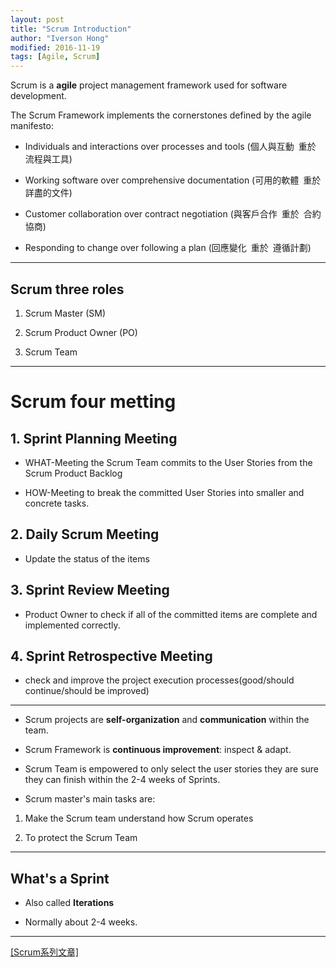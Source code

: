 ```yaml
---
layout: post
title: "Scrum Introduction"
author: "Iverson Hong"
modified: 2016-11-19
tags: [Agile, Scrum]
---
```


Scrum is a **agile** project management framework used for software development.

The Scrum Framework implements the cornerstones defined by the agile manifesto:

- Individuals and interactions over processes and tools (個人與互動 重於 流程與工具)

- Working software over comprehensive documentation (可用的軟體 重於 詳盡的文件)

- Customer collaboration over contract negotiation (與客戶合作 重於 合約協商)

- Responding to change over following a plan (回應變化 重於 遵循計劃)

----------

## Scrum three roles ##

1. Scrum Master (SM)

2. Scrum Product Owner (PO)

3. Scrum Team

----------

# Scrum four metting #

## 1. Sprint Planning Meeting ##

- WHAT-Meeting the Scrum Team commits to the User Stories from the Scrum Product Backlog

- HOW-Meeting to break the committed User Stories into smaller and concrete tasks.

## 2. Daily Scrum Meeting ##

- Update the status of the items

## 3. Sprint Review Meeting ##

- Product Owner to check if all of the committed items are complete and implemented correctly. 

## 4. Sprint Retrospective Meeting ##

- check and improve the project execution processes(good/should continue/should be improved)

----------

- Scrum projects are **self-organization** and **communication** within the team.

- Scrum Framework is **continuous improvement**: inspect & adapt.

- Scrum Team is empowered to only select the user stories they are sure they can finish within the 2-4 weeks of Sprints.

- Scrum master's main tasks are:

1. Make the Scrum team understand how Scrum operates

2. To protect the Scrum Team

----------

## What's a Sprint ##

- Also called **Iterations**

- Normally about 2-4 weeks.

----------

[[Scrum系列文章]](http://yu-qiao-hong.github.io/tags/#Scrum)